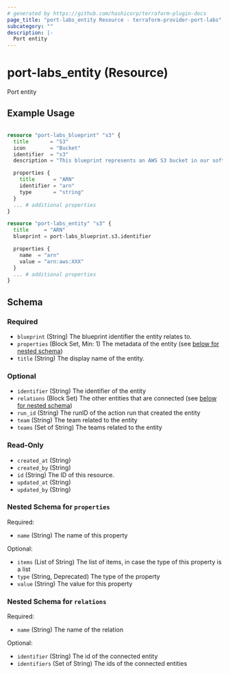 ```yaml
---
# generated by https://github.com/hashicorp/terraform-plugin-docs
page_title: "port-labs_entity Resource - terraform-provider-port-labs"
subcategory: ""
description: |-
  Port entity
---
```


# port-labs_entity (Resource)

Port entity

## Example Usage
```terraform

resource "port-labs_blueprint" "s3" {
  title       = "S3"
  icon        = "Bucket"
  identifier  = "s3"
  description = "This blueprint represents an AWS S3 bucket in our software catalog"

  properties {
    title      = "ARN"
    identifier = "arn"
    type       = "string"
  }
  ... # additional properties
}

resource "port-labs_entity" "s3" {
  title     = "ARN"
  blueprint = port-labs_blueprint.s3.identifier

  properties {
    name  = "arn"
    value = "arn:aws:XXX"
  }
  ... # additional properties
}


```

<!-- schema generated by tfplugindocs -->
## Schema

### Required

- `blueprint` (String) The blueprint identifier the entity relates to.
- `properties` (Block Set, Min: 1) The metadata of the entity (see [below for nested schema](#nestedblock--properties))
- `title` (String) The display name of the entity.

### Optional

- `identifier` (String) The identifier of the entity
- `relations` (Block Set) The other entities that are connected (see [below for nested schema](#nestedblock--relations))
- `run_id` (String) The runID of the action run that created the entity
- `team` (String) The team related to the entity
- `teams` (Set of String) The teams related to the entity

### Read-Only

- `created_at` (String)
- `created_by` (String)
- `id` (String) The ID of this resource.
- `updated_at` (String)
- `updated_by` (String)

<a id="nestedblock--properties"></a>
### Nested Schema for `properties`

Required:

- `name` (String) The name of this property

Optional:

- `items` (List of String) The list of items, in case the type of this property is a list
- `type` (String, Deprecated) The type of the property
- `value` (String) The value for this property


<a id="nestedblock--relations"></a>
### Nested Schema for `relations`

Required:

- `name` (String) The name of the relation

Optional:

- `identifier` (String) The id of the connected entity
- `identifiers` (Set of String) The ids of the connected entities


